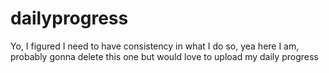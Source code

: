 # dailyprogress
Yo, I figured I need to have consistency in what I do so, yea here I am, probably gonna delete this one but would love to upload my daily progress
